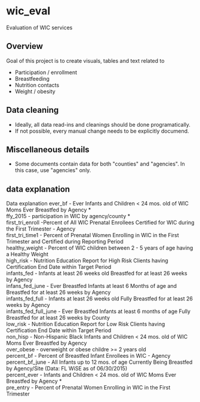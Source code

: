 # wic_eval
Evaluation of WIC services

## Overview
Goal of this project is to create visuals, tables and text related to 
* Participation / enrollment
* Breastfeeding
* Nutrition contacts
* Weight / obesity

## Data cleaning
* Ideally, all data read-ins and cleanings should be done programatically.
* If not possible, every manual change needs to be explicitly documend.

## Miscellaneous details
* Some documents contain data for both "counties" and "agencies".  In this case, use "agencies" only.

## data explanation 
Data explanation 
ever_bf - Ever Infants  and Children < 24 mos. old of WIC Moms Ever Breastfed by Agency *  
ffy_2015 - participation in WIC by agency/county *  
first_tri_enroll -Percent of All WIC Prenatal Enrollees Certified for WIC during the First Trimester - Agency  
first_tri_time1 - Percent of Prenatal Women Enrolling in WIC in the First Trimester and Certified during Reporting Period  
healthy_weight - Percent of WIC children between 2 - 5 years of age having a Healthy Weight  
high_risk - Nutrition Education Report for High Risk Clients having Certification End Date within Target Period  
infants_fed -  Infants  at least 26 weeks old  Breastfed for at least 26 weeks by Agency    
infans_fed_june -  Ever Breastfed Infants  at least 6 Months of age and Breastfed for at least 26 weeks by Agency    
infants_fed_full -  Infants  at least 26 weeks old  Fully Breastfed for at least 26 weeks by Agency    
infants_fed_full_june -  Ever Breastfed Infants  at least 6 months of age Fully Breastfed for at least 26 weeks by County  
low_risk - Nutrition Education Report for Low Risk Clients having Certification End Date within Target Period  
non_hisp - Non-Hispanic Black Infants  and Children < 24 mos. old of WIC Moms Ever Breastfed by Agency  
over_obese - overweight or obese childre >= 2 years old   
percent_bf - Percent of Breastfed Infant Enrollees in WIC - Agency  
percent_bf_june - All Infants up to 12 mos. of age Currently Being Breastfed by Agency/Site  (Data: FL WiSE as of 06/30/2015)  
percent_ever - Infants and Children < 24 mos. old of WIC Moms Ever Breastfed by Agency *  
pre_entry - Percent of Prenatal Women Enrolling in WIC in the First Trimester  